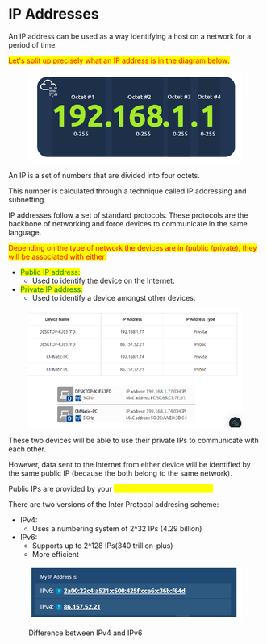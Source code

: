 # IP Addresses

An IP address can be used as a way identifying a host on a network for a period of time.&#x20;

<mark style="color:red;">Let's split up precisely what an IP address is in the diagram below:</mark>

<figure><img src="../../../.gitbook/assets/Capture (49).PNG" alt=""><figcaption></figcaption></figure>

An IP is a set of numbers that are divided into four octets.&#x20;

This number is calculated through a technique called IP addressing and subnetting.

IP addresses follow a set of standard protocols. These protocols are the backbone of networking and force devices to communicate in the same language.

<mark style="color:red;">Depending on the type of network the devices are in (public /private), they will be associated with either:</mark>

* <mark style="color:green;">Public IP address:</mark>
  * Used to identify the device on the Internet.
* <mark style="color:green;">Private IP address:</mark>
  * Used to identify a device amongst other devices.

<figure><img src="../../../.gitbook/assets/Capture (1).PNG" alt=""><figcaption></figcaption></figure>



These two devices will be able to use their private IPs to communicate with each other.&#x20;

However, data sent to the Internet from either device will  be identified by the same public IP (because the both belong to the same network).

Public IPs are provided by your <mark style="color:yellow;">ISP(Internet Service Provider)</mark>



There are two versions of the Inter Protocol addresing scheme:

* IPv4:
  * Uses a numbering system of 2^32 IPs (4.29 billion)
* IPv6:
  * Supports up to 2^128 IPs(340 trillion-plus)
  * More efficient

<figure><img src="../../../.gitbook/assets/Capture (2).PNG" alt=""><figcaption><p>Difference between IPv4 and IPv6</p></figcaption></figure>

